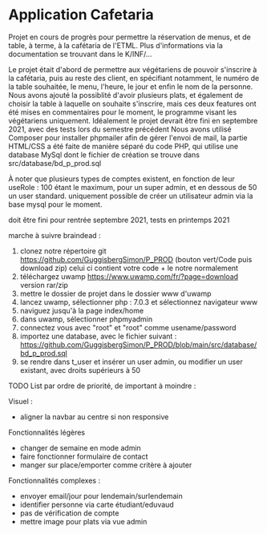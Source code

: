# Application Cafetaria
Projet en cours de progrès pour permettre la réservation de menus, et de table, à terme, à la cafétaria de l'ETML. Plus d'informations via la documentation se trouvant dans le K/INF/...

Le projet était d'abord de permettre aux végétariens de pouvoir s'inscrire à la cafétaria, puis au reste des client, en spécifiant notamment, le numéro de la table souhaitée, le menu, l'heure, le jour et enfin le nom de la personne.
Nous avons ajouté la possiblité d'avoir plusieurs plats, et également de choisir la table à laquelle on souhaite s'inscrire, mais ces deux features ont été mises en commentaires pour le moment, le programme visant les végétariens uniquement.
Idéalement le projet devrait être fini en septembre 2021, avec des tests lors du semestre précédent
Nous avons utilisé Composer pour installer phpmailer afin de gérer l'envoi de mail, la partie HTML/CSS a été faite de manière séparé du code PHP, qui utilise une database MySql dont le fichier de création se trouve dans src/database/bd_p_prod.sql

À noter que plusieurs types de comptes existent, en fonction de leur useRole : 100 étant le maximum, pour un super admin, et en dessous de 50 un user standard. uniquement possible de créer un utilisateur admin via la base mysql pour le moment.

doit être fini pour rentrée septembre 2021, tests en printemps 2021

marche à suivre braindead :
1. clonez notre répertoire git https://github.com/GuggisbergSimon/P_PROD (bouton vert/Code puis download zip) celui ci contient votre code + le notre normalement
2. téléchargez uwamp https://www.uwamp.com/fr/?page=download version rar/zip
3. mettre le dossier de projet dans le dossier www d'uwamp
4. lancez uwamp, sélectionner php : 7.0.3 et sélectionnez navigateur www
5. naviguez jusqu'à la page index/home
6. dans uwamp, sélectionner phpmyadmin
7. connectez vous avec "root" et "root" comme usename/password
8. importez une database, avec le fichier suivant : https://github.com/GuggisbergSimon/P_PROD/blob/main/src/database/bd_p_prod.sql
9. se rendre dans t_user et insérer un user admin, ou modifier un user existant, avec droits supérieurs à 50

TODO List par ordre de priorité, de important à moindre :

Visuel :
- aligner la navbar au centre si non responsive

Fonctionnalités légères
- changer de semaine en mode admin
- faire fonctionner formulaire de contact
- manger sur place/emporter comme critère à ajouter

Fonctionnalités complexes :
- envoyer email/jour pour lendemain/surlendemain
- identifier personne via carte étudiant/eduvaud
- pas de vérification de compte
- mettre image pour plats via vue admin
